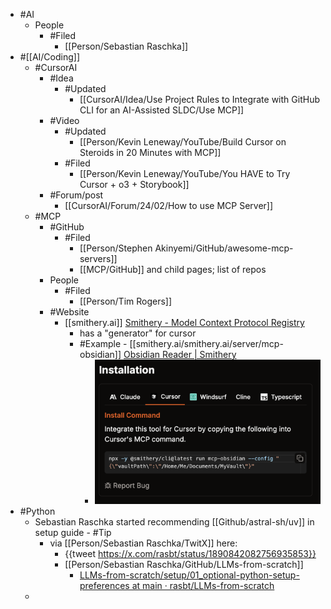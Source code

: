 - #AI
	- People
		- #Filed
			- [[Person/Sebastian Raschka]]
- #[[AI/Coding]]
	- #CursorAI
		- #Idea
			- #Updated
				- [[CursorAI/Idea/Use Project Rules to Integrate with GitHub CLI for an AI-Assisted SLDC/Use MCP]]
		- #Video
			- #Updated
				- [[Person/Kevin Leneway/YouTube/Build Cursor on Steroids in 20 Minutes with MCP]]
			- #Filed
				- [[Person/Kevin Leneway/YouTube/You HAVE to Try Cursor + o3 + Storybook]]
		- #Forum/post
			- [[CursorAI/Forum/24/02/How to use MCP Server]]
	- #MCP
		- #GitHub
			- #Filed
				- [[Person/Stephen Akinyemi/GitHub/awesome-mcp-servers]]
				- [[MCP/GitHub]] and child pages; list of repos
		- People
			- #Filed
				- [[Person/Tim Rogers]]
		- #Website
			- [[smithery.ai]] [Smithery - Model Context Protocol Registry](https://smithery.ai/)
				- has a "generator" for cursor
				- #Example - [[smithery.ai/smithery.ai/server/mcp-obsidian]] [Obsidian Reader | Smithery](https://smithery.ai/server/mcp-obsidian)
					- ![image.png](../assets/image_1739708199177_0.png)
- #Python
	- Sebastian Raschka started recommending [[Github/astral-sh/uv]] in setup guide - #Tip
		- via [[Person/Sebastian Raschka/TwitX]] here:
			- {{tweet https://x.com/rasbt/status/1890842082756935853}}
			- [[Person/Sebastian Raschka/GitHub/LLMs-from-scratch]]
				- [LLMs-from-scratch/setup/01_optional-python-setup-preferences at main · rasbt/LLMs-from-scratch](https://github.com/rasbt/LLMs-from-scratch/tree/main/setup/01_optional-python-setup-preferences)
	-